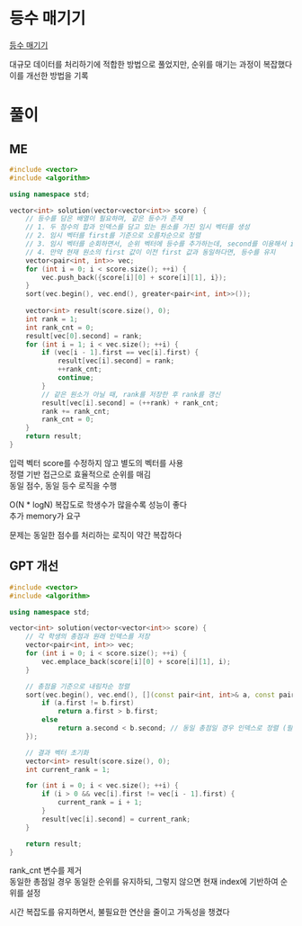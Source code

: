 # 등수 매기기
[등수 매기기](https://school.programmers.co.kr/learn/courses/30/lessons/120882)   

대규모 데이터를 처리하기에 적합한 방법으로 풀었지만, 순위를 매기는 과정이 복잡했다   
이를 개선한 방법을 기록   

# 풀이
## ME
```cpp
#include <vector>
#include <algorithm>

using namespace std;

vector<int> solution(vector<vector<int>> score) {
    // 등수를 담은 배열이 필요하며, 같은 등수가 존재
    // 1. 두 점수의 합과 인덱스를 담고 있는 원소를 가진 임시 벡터를 생성
    // 2. 임시 벡터를 first를 기준으로 오름차순으로 정렬
    // 3. 임시 벡터를 순회하면서, 순위 벡터에 등수를 추가하는데, second를 이용해서 index에 접근
    // 4. 만약 현재 원소의 first 값이 이전 first 값과 동일하다면, 등수를 유지
    vector<pair<int, int>> vec;
    for (int i = 0; i < score.size(); ++i) {
        vec.push_back({score[i][0] + score[i][1], i});
    }
    sort(vec.begin(), vec.end(), greater<pair<int, int>>());
    
    vector<int> result(score.size(), 0);
    int rank = 1;
    int rank_cnt = 0;
    result[vec[0].second] = rank;
    for (int i = 1; i < vec.size(); ++i) {
        if (vec[i - 1].first == vec[i].first) {
            result[vec[i].second] = rank;
            ++rank_cnt;
            continue;
        }
        // 같은 원소가 아닐 때, rank를 저장한 후 rank를 갱신
        result[vec[i].second] = (++rank) + rank_cnt;
        rank += rank_cnt;
        rank_cnt = 0;
    }
    return result;
}
```
입력 벡터 score를 수정하지 않고 별도의 벡터를 사용   
정렬 기반 접근으로 효율적으로 순위를 매김   
동일 점수, 동일 등수 로직을 수행   

O(N * logN) 복잡도로 학생수가 많을수록 성능이 좋다   
추가 memory가 요구   

문제는 동일한 점수를 처리하는 로직이 약간 복잡하다   
## GPT 개선
```cpp
#include <vector>
#include <algorithm>

using namespace std;

vector<int> solution(vector<vector<int>> score) {
    // 각 학생의 총점과 원래 인덱스를 저장
    vector<pair<int, int>> vec;
    for (int i = 0; i < score.size(); ++i) {
        vec.emplace_back(score[i][0] + score[i][1], i);
    }

    // 총점을 기준으로 내림차순 정렬
    sort(vec.begin(), vec.end(), [](const pair<int, int>& a, const pair<int, int>& b) -> bool {
        if (a.first != b.first)
            return a.first > b.first;
        else
            return a.second < b.second; // 동일 총점일 경우 인덱스로 정렬 (필요 시)
    });

    // 결과 벡터 초기화
    vector<int> result(score.size(), 0);
    int current_rank = 1;

    for (int i = 0; i < vec.size(); ++i) {
        if (i > 0 && vec[i].first != vec[i - 1].first) {
            current_rank = i + 1;
        }
        result[vec[i].second] = current_rank;
    }

    return result;
}
```
rank_cnt 변수를 제거   
동일한 총점일 경우 동일한 순위를 유지하되, 그렇지 않으면 현재 index에 기반하여 순위를 설정   

시간 복잡도를 유지하면서, 불필요한 연산을 줄이고 가독성을 챙겼다   